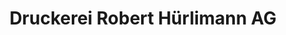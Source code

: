 ---
title: "Druckerei Robert Hürlimann AG"
url: /zuerich/druckerei-robert-huerlimann-ag/
shop: Kopieren
---
